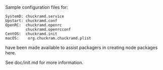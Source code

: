 Sample configuration files for:
```
SystemD: chuckramd.service
Upstart: chuckramd.conf
OpenRC:  chuckramd.openrc
         chuckramd.openrcconf
CentOS:  chuckramd.init
macOS:    org.chuckram.chuckramd.plist
```
have been made available to assist packagers in creating node packages here.

See doc/init.md for more information.
